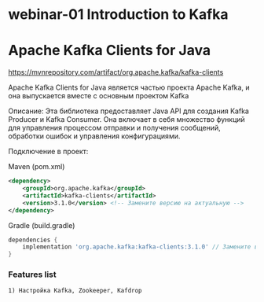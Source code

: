 # webinar-01 Introduction to Kafka
# Apache Kafka Clients for Java
https://mvnrepository.com/artifact/org.apache.kafka/kafka-clients

Apache Kafka Clients for Java является частью проекта Apache Kafka, и она выпускается вместе с основным проектом Kafka

Описание: Эта библиотека предоставляет Java API для создания Kafka Producer и Kafka Consumer. Она включает в себя множество функций для управления процессом отправки и получения сообщений, обработки ошибок и управления конфигурациями.  

Подключение в проект:  

Maven (pom.xml) 
```xml
<dependency>
    <groupId>org.apache.kafka</groupId>
    <artifactId>kafka-clients</artifactId>
    <version>3.1.0</version> <!-- Замените версию на актуальную -->
</dependency>
```

Gradle (build.gradle)  
```groovy
dependencies {
    implementation 'org.apache.kafka:kafka-clients:3.1.0' // Замените версию на актуальную
}
```

### Features list
```txt
1) Настройка Kafka, Zookeeper, Kafdrop 
```